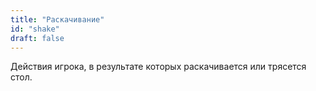 ```yaml
---
title: "Раскачивание"
id: "shake"
draft: false
---
```


Действия игрока, в результате которых раскачивается или трясется стол.